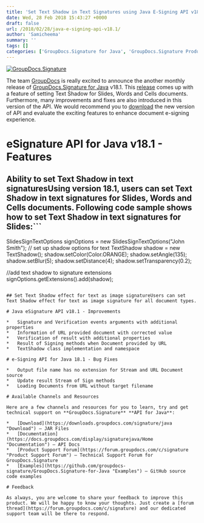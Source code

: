 ```yaml
---
title: 'Set Text Shadow in Text Signatures using Java E-Signing API v18.1'
date: Wed, 28 Feb 2018 15:43:27 +0000
draft: false
url: /2018/02/28/java-e-signing-api-v18.1/
author: 'Samicheema'
summary: ''
tags: []
categories: ['GroupDocs.Signature for Java', 'GroupDocs.Signature Product Family']
---
```


[![GroupDocs.Signature](https://blog.groupdocs.com/wp-content/uploads/sites/4/2017/03/groupdocs-signature-java.png)](https://www.groupdocs.com/products/signature/java)

The team [GroupDocs](https://www.groupdocs.com/) is really excited to announce the another monthly release of [GroupDocs.Signature for Java](https://products.groupdocs.com/signature/java) v18.1. This [release](https://docs.groupdocs.com/display/signaturejava/GroupDocs.Signature+for+Java+18.1+Release+Notes) comes up with a feature of setting Text Shadow for Slides, Words and Cells documents. Furthermore, many improvements and fixes are also introduced in this version of the API. We would recommend you to [download](https://downloads.groupdocs.com/signature/java) the new version of API and evaluate the exciting features to enhance document e-signing experience.

# eSignature API for Java v18.1 - Features

## Ability to set Text Shadow in text signaturesUsing version 18.1, users can set Text Shadow in text signatures for Slides, Words and Cells documents. Following code sample shows how to set Text Shadow in text signatures for Slides:```
SlidesSignTextOptions signOptions = new SlidesSignTextOptions("John Smith");
// set up shadow options for text
TextShadow shadow = new TextShadow();
shadow.setColor(Color.ORANGE);
shadow.setAngle(135);
shadow.setBlur(5);
shadow.setDistance(4);
shadow.setTransparency(0.2);
		  
//add text shadow to signature extensions
signOptions.getExtensions().add(shadow); 
```

## Set Text Shadow effect for text as image signatureUsers can set Text Shadow effect for text as image signature for all document types.

# Java eSignature API v18.1 - Improvements

*   Signature and Verification events arguments with additional properties
*   Information of URL provided document with corrected value
*   Verification of result with additional properties
*   Result of Signing methods when Document provided by URL
*   TextShadow class implementation and namespace

# e-Signing API for Java 18.1 - Bug Fixes

*   Output file name has no extension for Stream and URL Document source
*   Update result Stream of Sign methods
*   Loading Documents from URL without target filename

# Available Channels and Resources

Here are a few channels and resources for you to learn, try and get technical support on **GroupDocs.Signature** **API for Java**:

*   [Download](https://downloads.groupdocs.com/signature/java "Download") – JAR Files
*   [Documentation](https://docs.groupdocs.com/display/signaturejava/Home "Documentation") – API Docs
*   [Product Support Forum](https://forum.groupdocs.com/c/signature "Product Support Forum") – Technical Support Forum for GroupDocs.Signature
*   [Examples](https://github.com/groupdocs-signature/GroupDocs.Signature-for-Java "Examples") – GitHub source code examples

# Feedback

As always, you are welcome to share your feedback to improve this product. We will be happy to know your thoughts. Just create a [forum thread](https://forum.groupdocs.com/c/signature) and our dedicated support team will be there to respond.




